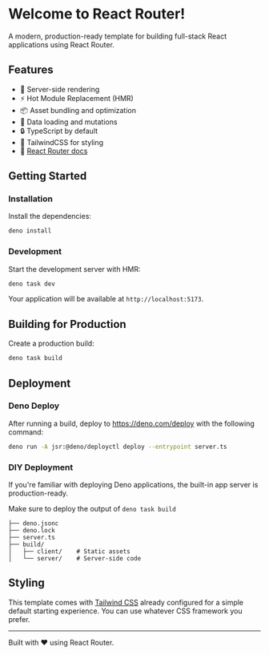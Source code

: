 # Welcome to React Router!

A modern, production-ready template for building full-stack React applications
using React Router.

## Features

- 🚀 Server-side rendering
- ⚡️ Hot Module Replacement (HMR)
- 📦 Asset bundling and optimization
- 🔄 Data loading and mutations
- 🔒 TypeScript by default
- 🎉 TailwindCSS for styling
- 📖 [React Router docs](https://reactrouter.com/)

## Getting Started

### Installation

Install the dependencies:

```bash
deno install
```

### Development

Start the development server with HMR:

```bash
deno task dev
```

Your application will be available at `http://localhost:5173`.

## Building for Production

Create a production build:

```bash
deno task build
```

## Deployment

### Deno Deploy

After running a build, deploy to https://deno.com/deploy with the following
command:

```bash
deno run -A jsr:@deno/deployctl deploy --entrypoint server.ts
```

### DIY Deployment

If you're familiar with deploying Deno applications, the built-in app server is
production-ready.

Make sure to deploy the output of `deno task build`

```
├── deno.jsonc
├── deno.lock
├── server.ts
├── build/
│   ├── client/    # Static assets
│   └── server/    # Server-side code
```

## Styling

This template comes with [Tailwind CSS](https://tailwindcss.com/) already
configured for a simple default starting experience. You can use whatever CSS
framework you prefer.

---

Built with ❤️ using React Router.
